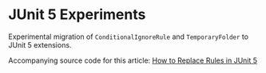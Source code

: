 # JUnit 5 Experiments

Experimental migration of `ConditionalIgnoreRule` and `TemporaryFolder` to JUnit 5 extensions.

Accompanying source code for this article: [How to Replace Rules in JUnit 5](http://www.codeaffine.com/2016/04/06/replace-rules-in-junit5/)
